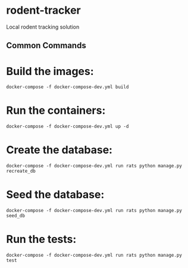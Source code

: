 # rodent-tracker
Local rodent tracking solution

## Common Commands

# Build the images:

`docker-compose -f docker-compose-dev.yml build`

# Run the containers:

`docker-compose -f docker-compose-dev.yml up -d`

# Create the database:

`docker-compose -f docker-compose-dev.yml run rats python manage.py recreate_db`

# Seed the database:

`docker-compose -f docker-compose-dev.yml run rats python manage.py seed_db`

# Run the tests:

`docker-compose -f docker-compose-dev.yml run rats python manage.py test`
